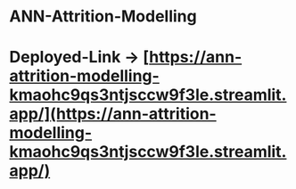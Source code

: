 # ANN-Attrition-Modelling
# Deployed-Link -> [https://ann-attrition-modelling-kmaohc9qs3ntjsccw9f3le.streamlit.app/](https://ann-attrition-modelling-kmaohc9qs3ntjsccw9f3le.streamlit.app/)

